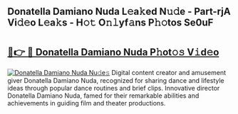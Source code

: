 ## Donatella Damiano Nuda L𝚎a𝚔ed N𝚞𝚍e - Part-rjA Vi𝚍𝚎o L𝚎a𝚔s - H𝚘𝚝 O𝚗𝚕yf𝚊ns P𝚑𝚘tos Se0uF

# <h2><a href="http://kfeh386.oniu.top/?m=Donatella+Damiano+Nuda">🔗👉 🔴 Donatella Damiano Nuda P𝚑ot𝚘𝚜 V𝚒d𝚎o</a></h2>

[![Donatella Damiano Nuda Nu𝚍e𝚜](https://i.imgur.com/0qMVB7G.gif)](http://kfeh386.oniu.top/?m=Donatella+Damiano+Nuda)
Digital content creator and amusement giver Donatella Damiano Nuda, recognized for sharing dance and lifestyle ideas through popular dance routines and brief clips. Innovative director Donatella Damiano Nuda, famed for their remarkable abilities and achievements in guiding film and theater productions.  

